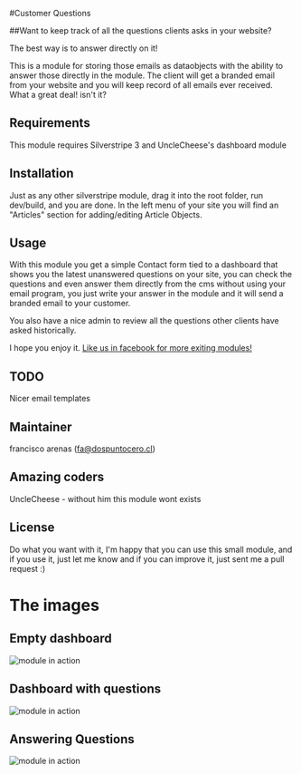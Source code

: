 #Customer Questions

##Want to keep track of all the questions clients asks in your website?

The best way is to answer directly on it!

This is a module for storing those emails as dataobjects with the ability to answer those directly in the module. The client will get a branded email from your website and you will keep record of all emails ever received. What a great deal! isn't it?

## Requirements ##

This module requires Silverstripe 3 and UncleCheese's dashboard module

## Installation ##
Just as any other silverstripe module, drag it into the root folder, run dev/build, and you are done. In the left menu of your site you will find an "Articles" section for adding/editing Article Objects.

## Usage ##

With this module you get a simple Contact form tied to a dashboard that shows you the latest unanswered questions on your site, you can check the questions and even answer them directly from the cms without using your email program, you just write your answer in the module and it will send a branded email to your customer.

You also have a nice admin to review all the questions other clients have asked historically.

I hope you enjoy it. [Like us in facebook for more exiting modules!](https://www.facebook.com/dospuntocero.cl)

## TODO ##
Nicer email templates

## Maintainer ##
francisco arenas (fa@dospuntocero.cl)

## Amazing coders ##

UncleCheese - without him this module wont exists

## License ##
Do what you want with it, I'm happy that you can use this small module, and if you use it, just let me know and if you can improve it, just sent me a pull request :)

# The images #

## Empty dashboard ##
![module in action](http://proposals.god.cl/dospuntoceroCMS_-_Panel_de_control-20121006-013507.jpg "nothing to answer")

## Dashboard with questions ##
![module in action](http://proposals.god.cl/dospuntoceroCMS_-_Panel_de_control-20121006-014032.jpg "some questions")

## Answering Questions ##
![module in action](http://proposals.god.cl/dospuntoceroCMS_-_Customer_Questions-20121006-014349.jpg "answering questions")
